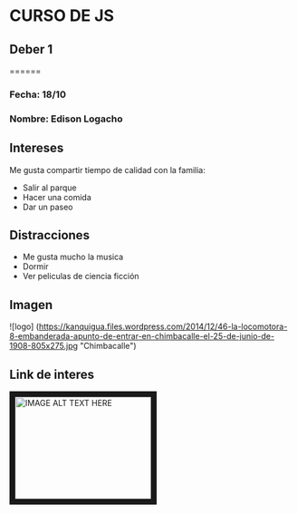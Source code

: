 # CURSO DE JS 
## Deber 1
======
### Fecha: 18/10
### Nombre: Edison Logacho
## Intereses
Me gusta compartir tiempo de calidad con la familia:
* Salir al parque
* Hacer una comida
* Dar un paseo

## Distracciones
* Me gusta mucho la musica
* Dormir 
* Ver peliculas de ciencia ficción

## Imagen 
![logo] (https://kanquigua.files.wordpress.com/2014/12/46-la-locomotora-8-embanderada-apunto-de-entrar-en-chimbacalle-el-25-de-junio-de-1908-805x275.jpg "Chimbacalle")

## Link de interes
<a href="https://www.youtube.com/watch?v=1arvux7ubTM" target="_blank"><img src="http://www.yupifotos.com/download.php?attachid=720" 
alt="IMAGE ALT TEXT HERE" width="240" height="180" border="10" /></a>